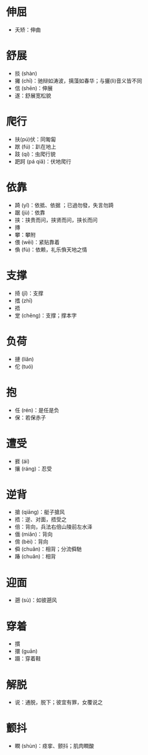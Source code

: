 # 伸屈
* 夭矫：伸曲
# 舒展
* 掞 (shàn)
* 攡 (chī)：驰辩如涛波，摛藻如春华；与攦(lì)音义皆不同
* 信 (shēn)：伸展
* 遂：舒展宽松貌
# 爬行
* 扶(pú)伏：同匍匐
* 䟮 (fú)：趴在地上
* 跂 (qí)：虫爬行貌
* 跁跒 (pá qiă)：伏地爬行
# 依靠
* 踦 (yǐ)：依抵、依据 ；已過勿發，失言勿踦
* 踞 (jù)：依靠
* 挟：挟贵而问，挟贤而问，挟长而问
* 摶
* 攀：攀附
* 偎 (wēi)：紧贴靠着
* 偩 (fù)：依赖，礼乐偩天地之情
# 支撑
* 掎 (jǐ)：支撑
* 搘 (zhī)
* 捂
* 䟫 (chēng)：支撑；撑本字
# 负荷
* 摙 (liǎn)
* 佗 (tuó)
# 抱
* 任 (rén)：是任是负
* 保：若保赤子

# 遭受
* 捱 (ái)
* 攘 (ráng)：忍受
# 逆背
* 搶 (qiāng)：艇子搶风
* 捂：逆、对面，捂受之
* 倍：背向，兵法右倍山陵前左水泽
* 偭 (miǎn)：背向
* 偝 (bèi)：背向
* 僢 (chuǎn)：相背；分流僢馳
* 踳 (chuǎn)：相背
# 迎面
* 遡 (sù)：如彼遡风
# 穿着
* 摜
* 擐 (guān)
* 蹑：穿着鞋
# 解脱
* 说：通脱，脱下；彼宜有罪，女覆说之
# 颤抖
* 瞤 (shùn)：痉挛、颤抖；肌肉瞤酸
